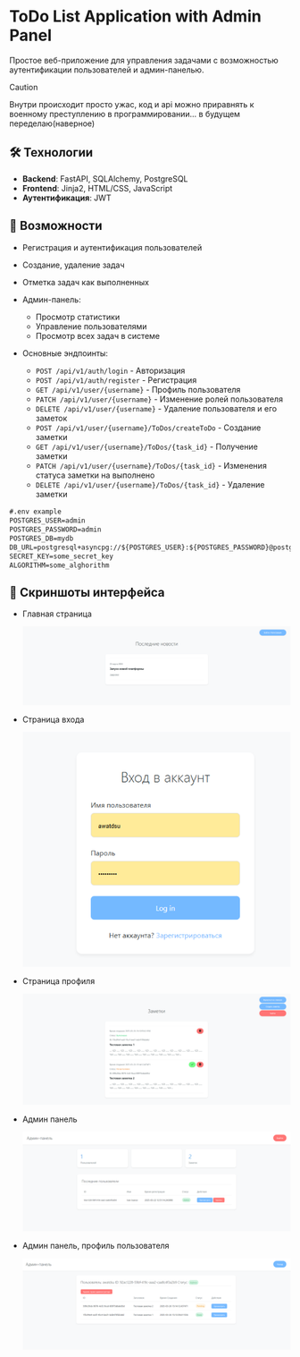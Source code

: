 # ToDo List Application with Admin Panel

Простое веб-приложение для управления задачами с возможностью аутентификации пользователей и админ-панелью.

> [!CAUTION]
> Внутри происходит просто ужас, код и api можно приравнять к военному преступлению в программировании... в будущем переделаю(наверное)

## 🛠 Технологии
- **Backend**: FastAPI, SQLAlchemy, PostgreSQL
- **Frontend**: Jinja2, HTML/CSS, JavaScript
- **Аутентификация**: JWT

## 🌟 Возможности
- Регистрация и аутентификация пользователей
- Создание, удаление задач
- Отметка задач как выполненных
- Админ-панель:
  - Просмотр статистики
  - Управление пользователями
  - Просмотр всех задач в системе
    
- Основные эндпоинты:

  - `POST /api/v1/auth/login` - Авторизация
  - `POST /api/v1/auth/register` - Регистрация
  - `GET /api/v1/user/{username}` - Профиль пользователя
  - `PATCH /api/v1/user/{username}` - Изменение ролей пользователя
  - `DELETE /api/v1/user/{username}` - Удаление пользователя и его заметок
  - `POST /api/v1/user/{username}/ToDos/createToDo` - Cоздание заметки
  - `GET /api/v1/user/{username}/ToDos/{task_id}` - Получение заметки
  - `PATCH /api/v1/user/{username}/ToDos/{task_id}` - Изменения статуса заметки на выполнено
  - `DELETE /api/v1/user/{username}/ToDos/{task_id}` - Удаление заметки


```.env
#.env example
POSTGRES_USER=admin
POSTGRES_PASSWORD=admin
POSTGRES_DB=mydb
DB_URL=postgresql+asyncpg://${POSTGRES_USER}:${POSTGRES_PASSWORD}@postgres:5432/${POSTGRES_DB}
SECRET_KEY=some_secret_key
ALGORITHM=some_alghorithm
```
## 🌟 Скриншоты интерфейса
- Главная страница
  
  ![Главная страница](https://github.com/awatdsu/ToDo_FastAPI/blob/main/assets/index.png)

- Страница входа

  ![Страница входа](https://github.com/awatdsu/ToDo_FastAPI/blob/main/assets/login.png)

- Страница профиля

  ![Страница профиля](https://github.com/awatdsu/ToDo_FastAPI/blob/main/assets/profile.png)

- Админ панель

  ![Админ панель](https://github.com/awatdsu/ToDo_FastAPI/blob/main/assets/admin.png)

- Админ панель, профиль пользователя

  ![Админ панель, профиль пользователя](https://github.com/awatdsu/ToDo_FastAPI/blob/main/assets/admin_profile.png)
